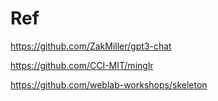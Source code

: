# Ref
https://github.com/ZakMiller/gpt3-chat

https://github.com/CCI-MIT/minglr

https://github.com/weblab-workshops/skeleton
